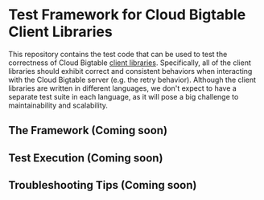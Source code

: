# Test Framework for Cloud Bigtable Client Libraries

This repository contains the test code that can be used to test the correctness
of Cloud Bigtable
[client libraries](https://cloud.google.com/bigtable/docs/reference/libraries).
Specifically, all of the client libraries should exhibit correct and consistent
behaviors when interacting with the Cloud Bigtable server (e.g. the retry behavior).
Although the client libraries are written in different languages, we don't
expect to have a separate test suite in each language, as it will pose a big
challenge to maintainability and scalability.

## The Framework (Coming soon)

## Test Execution (Coming soon)

## Troubleshooting Tips (Coming soon)
